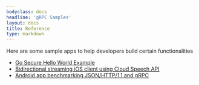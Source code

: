 ```yaml
---
bodyclass: docs
headline: 'gRPC Samples'
layout: docs
title: Reference
type: markdown
---
```

<p class="lead">Here are some sample apps to help developers build certain functionalities</p>

<ul>
  <li><a target="_blank" href="https://github.com/kelseyhightower/helloworld">Go Secure Hello World Example</a></li>
  <li><a target="_blank" href="https://github.com/GoogleCloudPlatform/ios-docs-samples/tree/master/speech/Objective-C/Speech-gRPC-Streaming">Bidirectional streaming iOS client using Cloud Speech API</a></li>
  <li><a target="_blank" href="https://github.com/david-cao/gRPCBenchmarks">Android app benchmarking JSON/HTTP/1.1 and gRPC</a></li>
  </ul>
